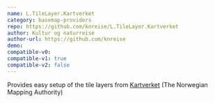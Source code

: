 ```yaml
---
name: L.TileLayer.Kartverket
category: basemap-providers
repo: https://github.com/knreise/L.TileLayer.Kartverket
author: Kultur og naturreise
author-url: https://github.com/knreise
demo: 
compatible-v0:
compatible-v1: true
compatible-v2: false
---
```


Provides easy setup of the tile layers from <a href="https://kartverket.no/standardisering/">Kartverket</a> (The Norwegian Mapping Authority)
